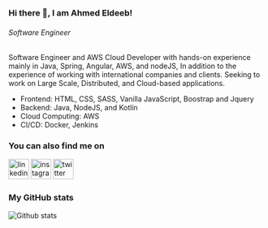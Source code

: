 ### Hi there 👋, I am Ahmed Eldeeb!
###### *Software Engineer*

Software Engineer and AWS Cloud Developer with hands-on experience mainly in Java, Spring, Angular, AWS, and nodeJS, In addition to the experience of working with international companies and clients.
Seeking to work on Large Scale, Distributed, and Cloud-based applications.

* Frontend: HTML, CSS, SASS, Vanilla JavaScript, Boostrap and Jquery
* Backend: Java, NodeJS, and Kotlin
* Cloud Computing: AWS
* CI/CD: Docker, Jenkins 


### You can also find me on
[<img src='https://cdn.jsdelivr.net/npm/simple-icons@3.0.1/icons/linkedin.svg' alt='linkedin' height='40'>](https://www.linkedin.com/in/ahmedeldeeb25/)  [<img src='https://cdn.jsdelivr.net/npm/simple-icons@3.0.1/icons/instagram.svg' alt='instagram' height='40'>](https://www.instagram.com/ahmede.eldeeb/)  [<img src='https://cdn.jsdelivr.net/npm/simple-icons@3.0.1/icons/twitter.svg' alt='twitter' height='40'>](https://twitter.com/ahmed_eldeeb25)  

### My GitHub stats
![Github stats](https://github-readme-stats.vercel.app/api?username=ahmedeldeeb25&show_icons=true)


